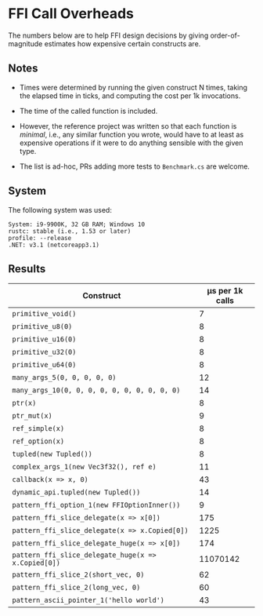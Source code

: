 
# FFI Call Overheads

The numbers below are to help FFI design decisions by giving order-of-magnitude estimates how 
expensive certain constructs are.

## Notes

- Times were determined by running the given construct N times, taking the elapsed time in ticks, 
and computing the cost per 1k invocations. 

- The time of the called function is included. 

- However, the reference project was written so that each function is _minimal_, i.e., any similar 
function you wrote, would have to at least as expensive operations if it were to do anything sensible with 
the given type. 

- The list is ad-hoc, PRs adding more tests to `Benchmark.cs` are welcome. 


## System 

The following system was used:

```
System: i9-9900K, 32 GB RAM; Windows 10
rustc: stable (i.e., 1.53 or later)
profile: --release
.NET: v3.1 (netcoreapp3.1) 
```

## Results
 
| Construct | µs per 1k calls |
| --- | --- |
| `primitive_void()` | 7 |
| `primitive_u8(0)` | 8 |
| `primitive_u16(0)` | 8 |
| `primitive_u32(0)` | 8 |
| `primitive_u64(0)` | 8 |
| `many_args_5(0, 0, 0, 0, 0)` | 12 |
| `many_args_10(0, 0, 0, 0, 0, 0, 0, 0, 0, 0)` | 14 |
| `ptr(x)` | 8 |
| `ptr_mut(x)` | 9 |
| `ref_simple(x)` | 8 |
| `ref_option(x)` | 8 |
| `tupled(new Tupled())` | 8 |
| `complex_args_1(new Vec3f32(), ref e)` | 11 |
| `callback(x => x, 0)` | 43 |
| `dynamic_api.tupled(new Tupled())` | 14 |
| `pattern_ffi_option_1(new FFIOptionInner())` | 9 |
| `pattern_ffi_slice_delegate(x => x[0])` | 175 |
| `pattern_ffi_slice_delegate(x => x.Copied[0])` | 1225 |
| `pattern_ffi_slice_delegate_huge(x => x[0])` | 174 |
| `pattern_ffi_slice_delegate_huge(x => x.Copied[0])` | 11070142 |
| `pattern_ffi_slice_2(short_vec, 0)` | 62 |
| `pattern_ffi_slice_2(long_vec, 0)` | 60 |
| `pattern_ascii_pointer_1('hello world')` | 43 |
